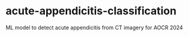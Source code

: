 # acute-appendicitis-classification
ML model to detect acute appendicitis from CT imagery for AOCR 2024
